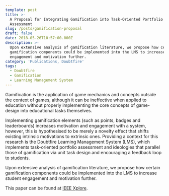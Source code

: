 ```yaml
---
template: post
title: >-
  A Proposal for Integrating Gamification into Task-Oriented Portfolio
  Assessment
slug: /posts/gamification-proposal
draft: false
date: 2018-05-26T10:57:00.000Z
description: >-
  Upon extensive analysis of gamification literature, we propose how certain
  gamification components could be implemented into the LMS to increase student
  engagement and motivation further.
category: 'Publications, Doubtfire'
tags:
  - Doubtfire
  - Gamification
  - Learning Management System
---
```

Gamification is the application of game mechanics and concepts outside the context of games, although it can be ineffective when applied to education without properly implementing the core concepts of game-design into educational tasks themselves.

Implementing gamification elements (such as points, badges and leaderboards) increases motivation and engagement with a system, however, this is hypothesised to be merely a novelty effect that shifts existing intrinsic motivations to extrinsic ones. Providing a context for this research is the Doubtfire Learning Management System (LMS), which implements task-oriented portfolio assessment and ideologies that parallel those of gamification via unit task design and encouraging a feedback loop to students.

Upon extensive analysis of gamification literature, we propose how certain gamification components could be implemented into the LMS to increase student engagement and motivation further.

This paper can be found at [IEEE Xplore](https://ieeexplore.ieee.org/abstract/document/8615174).
